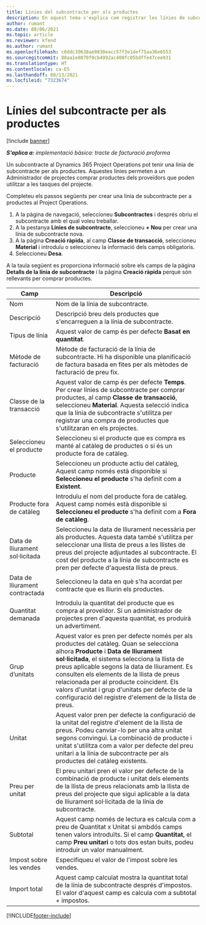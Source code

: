 ```yaml
---
title: Línies del subcontracte per als productes
description: En aquest tema s'explica com registrar les línies de subcontracte per als productes i utilitzar els diferents camps per registrar les compres de productes dels proveïdors.
author: rumant
ms.date: 08/06/2021
ms.topic: article
ms.reviewer: kfend
ms.author: rumant
ms.openlocfilehash: c0ddc39638ae9830eacc57f3e1def75aa36e6553
ms.sourcegitcommit: 80aa1e8070f0cb4992ac408fc05bdffe47cee931
ms.translationtype: HT
ms.contentlocale: ca-ES
ms.lasthandoff: 08/13/2021
ms.locfileid: "7323674"
---
```

# <a name="subcontract-lines-for-products"></a>Línies del subcontracte per als productes

[!include [banner](../../includes/dataverse-preview.md)]

_**S'aplica a:** implementació bàsica: tracte de facturació proforma_

Un subcontracte al Dynamics 365 Project Operations pot tenir una línia de subcontracte per als productes. Aquestes línies permeten a un Administrador de projectes comprar productes dels proveïdors que poden utilitzar a les tasques del projecte.

Completeu els passos següents per crear una línia de subcontracte per a productes al Project Operations.

1. A la pàgina de navegació, seleccioneu **Subcontractes** i després obriu el subcontracte amb el qual voleu treballar. 
2. A la pestanya **Línies de subcontracte**, seleccioneu **+ Nou** per crear una línia de subcontracte nova.
3. A la pàgina **Creació ràpida**, al camp **Classe de transacció**, seleccioneu **Material** i introduïu o seleccioneu la informació dels camps obligatoris. 
4. Seleccioneu **Desa**.

A la taula següent es proporciona informació sobre els camps de la pàgina **Detalls de la línia de subcontracte** i la pàgina **Creació ràpida** perquè són rellevants per comprar productes.

| Camp | Descripció |
| ----- | ----------- |
| Nom | Nom de la línia de subcontracte. |
| Descripció | Descripció breu dels productes que s'encarreguen a la línia de subcontracte. |
| Tipus de línia | Aquest valor de camp és per defecte **Basat en quantitat**. |
| Mètode de facturació |  Mètode de facturació de la línia de subcontracte. Hi ha disponible una planificació de factura basada en fites per als mètodes de facturació de preu fix. |
| Classe de la transacció | Aquest valor de camp és per defecte **Temps**. Per crear línies de subcontracte per comprar productes, al camp **Classe de transacció**, seleccioneu **Material**. Aquesta selecció indica que la línia de subcontracte s'utilitza per registrar una compra de productes que s'utilitzaran en els projectes. |
| Seleccioneu el producte | Seleccioneu si el producte que es compra es manté al catàleg de productes o si és un producte fora de catàleg. |
| Producte | Seleccioneu un producte actiu del catàleg, Aquest camp només està disponible si **Seleccioneu el producte** s'ha definit com a **Existent**. |
| Producte fora de catàleg | Introduïu el nom del producte fora de catàleg. Aquest camp només està disponible si **Seleccioneu el producte** s'ha definit com a **Fora de catàleg**.  |
| Data de lliurament sol·licitada | Seleccioneu la data de lliurament necessària per als productes. Aquesta data també s'utilitza per seleccionar una llista de preus a les llistes de preus del projecte adjuntades al subcontracte. El cost del producte a la línia de subcontracte es pren per defecte d'aquesta llista de preus. |
| Data de lliurament contractada | Seleccioneu la data en què s'ha acordat per contracte que es lliurin els productes.  |
| Quantitat demanada | Introduïu la quantitat del producte que es compra al proveïdor. Si un administrador de projectes pren d'aquesta quantitat, es produirà un advertiment. |
| Grup d’unitats | Aquest valor es pren per defecte només per als productes del catàleg. Quan se selecciona alhora **Producte** i **Data de lliurament sol·licitada**, el sistema selecciona la llista de preus aplicable segons la data de lliurament. Es consulten els elements de la llista de preus relacionada per al producte coincident. Els valors d'unitat i grup d'unitats per defecte de la configuració del registre d'element de la llista de preus. |
| Unitat | Aquest valor pren per defecte la configuració de la unitat del registre d'element de la llista de preus. Podeu canviar-lo per una altra unitat segons convingui. La combinació de producte i unitat s'utilitza com a valor per defecte del preu unitari a la línia de subcontracte per als productes del catàleg existents. |
| Preu per unitat | El preu unitari pren el valor per defecte de la combinació de producte i unitat dels elements de la llista de preus relacionats amb la llista de preus del projecte que sigui aplicable a la data de lliurament sol·licitada de la línia de subcontracte.  |
| Subtotal | Aquest camp només de lectura es calcula com a preu de Quantitat x Unitat si ambdós camps tenen valors introduïts. Si el camp **Quantitat**, el camp **Preu unitari** o tots dos estan buits, podeu introduir un valor manualment.  |
| Impost sobre les vendes | Especifiqueu el valor de l'impost sobre les vendes. |
| Import total | Aquest camp calculat mostra la quantitat total de la línia de subcontracte després d'impostos. El valor d'aquest camp es calcula com a subtotal + impostos. |


[!INCLUDE[footer-include](../../includes/footer-banner.md)]
